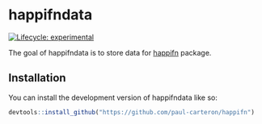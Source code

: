 
<!-- README.md is generated from README.Rmd. Please edit that file -->

# happifndata

<!-- badges: start -->

[![Lifecycle:
experimental](https://img.shields.io/badge/lifecycle-experimental-orange.svg)](https://lifecycle.r-lib.org/articles/stages.html#experimental)
<!-- badges: end -->

The goal of happifndata is to store data for
[happifn](https://github.com/paul-carteron/happifn) package.

## Installation

You can install the development version of happifndata like so:

``` r
devtools::install_github("https://github.com/paul-carteron/happifn")
```
